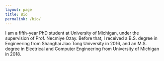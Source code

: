 ```yaml
---
layout: page
title: Bio
permalink: /bio/
---
```


I am a fifth-year PhD student at University of Michigan, under the supervision of Prof. Necmiye Ozay. Before that, I received a B.S. degree in Engineering from Shanghai Jiao Tong University in 2016, and an M.S. degree in Electrical and Computer Engineering from University of Michigan in 2018.